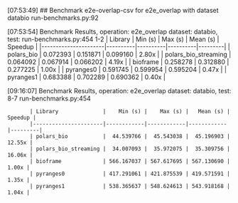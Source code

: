 [07:53:49] ## Benchmark e2e-overlap-csv for e2e_overlap with dataset databio                                                                                                                                   run-benchmarks.py:92

[07:53:54]  Benchmark Results, operation: e2e_overlap dataset: databio, test:                                                                                                                                 run-benchmarks.py:454
                                           1-2
           | Library              |  Min (s) |  Max (s) | Mean (s) | Speedup |
           |----------------------|----------|----------|----------|---------|
           | polars_bio           | 0.072393 | 0.151871 | 0.099160 |   2.80x |
           | polars_bio_streaming | 0.064092 | 0.067914 | 0.066202 |   4.19x |
           | bioframe             | 0.258278 | 0.312880 | 0.277225 |   1.00x |
           | pyranges0            | 0.591745 | 0.599954 | 0.595204 |   0.47x |
           | pyranges1            | 0.683388 | 0.702289 | 0.690362 |   0.40x |


[09:16:07]   Benchmark Results, operation: e2e_overlap dataset: databio, test: 8-7                                                                                                                            run-benchmarks.py:454

           | Library              |    Min (s) |    Max (s) |   Mean (s) | Speedup |
           |----------------------|------------|------------|------------|---------|
           | polars_bio           |  44.539766 |  45.543038 |  45.196903 |  12.55x |
           | polars_bio_streaming |  34.007093 |  35.972075 |  35.309756 |  16.06x |
           | bioframe             | 566.167037 | 567.617695 | 567.130690 |   1.00x |
           | pyranges0            | 417.291061 | 421.875539 | 419.571591 |   1.35x |
           | pyranges1            | 538.365637 | 548.624613 | 543.918168 |   1.04x |

